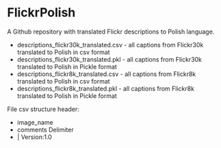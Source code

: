 # FlickrPolish
A Github repository with translated Flickr descriptions to Polish language.
- descriptions_flickr30k_translated.csv - all captions from Flickr30k translated to Polish in csv format
- descriptions_flickr30k_translated.pkl - all captions from Flickr30k translated to Polish in Pickle format
- descriptions_flickr8k_translated.csv - all captions from Flickr8k translated to Polish in csv format
- descriptions_flickr8k_translated.pkl - all captions from Flickr8k translated to Polish in Pickle format

File csv structure header:
- image_name
- comments
Delimiter
- |
Version:1.0
